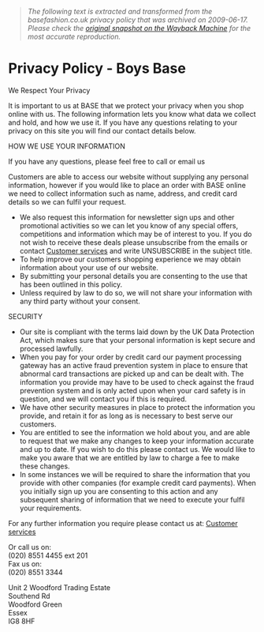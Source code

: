> *The following text is extracted and transformed from the basefashion.co.uk privacy policy that was archived on 2009-06-17. Please check the [original snapshot on the Wayback Machine](https://web.archive.org/web/20090617000419id_/http%3A//www.basefashion.co.uk/shop/information/privacy-policy.html) for the most accurate reproduction.*

# Privacy Policy - Boys Base

We Respect Your Privacy

It is important to us at BASE that we protect your privacy when you shop online with us. The following information lets you know what data we collect and hold, and how we use it. If you have any questions relating to your privacy on this site you will find our contact details below.

HOW WE USE YOUR INFORMATION

If you have any questions, please feel free to call or email us

Customers are able to access our website without supplying any personal information, however if you would like to place an order with BASE online we need to collect information such as name, address, and credit card details so we can fulfil your request.

  * We also request this information for newsletter sign ups and other promotional activities so we can let you know of any special offers, competitions and information which may be of interest to you. If you do not wish to receive these deals please unsubscribe from the emails or contact [Customer services](mailto:customerservice@basefashion.co.uk) and write UNSUBSCRIBE in the subject title.
  * To help improve our customers shopping experience we may obtain information about your use of our website.
  * By submitting your personal details you are consenting to the use that has been outlined in this policy.
  * Unless required by law to do so, we will not share your information with any third party without your consent.

SECURITY 

  * Our site is compliant with the terms laid down by the UK Data Protection Act, which makes sure that your personal information is kept secure and processed lawfully.
  * When you pay for your order by credit card our payment processing gateway has an active fraud prevention system in place to ensure that abnormal card transactions are picked up and can be dealt with. The information you provide may have to be used to check against the fraud prevention system and is only acted upon when your card safety is in question, and we will contact you if this is required.
  * We have other security measures in place to protect the information you provide, and retain it for as long as is necessary to best serve our customers.
  * You are entitled to see the information we hold about you, and are able to request that we make any changes to keep your information accurate and up to date. If you wish to do this please contact us. We would like to make you aware that we are entitled by law to charge a fee to make these changes.
  * In some instances we will be required to share the information that you provide with other companies (for example credit card payments). When you initially sign up you are consenting to this action and any subsequent sharing of information that we need to execute your fulfil your requirements.



For any further information you require please contact us at: [Customer services](mailto:customerservice@basefashion.co.uk)

  
Or call us on:   
(020) 8551 4455 ext 201   
Fax us on:   
(020) 8551 3344

Unit 2 Woodford Trading Estate   
Southend Rd   
Woodford Green   
Essex   
IG8 8HF 
